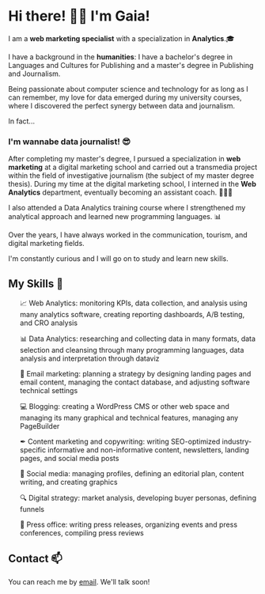 # Hi there! 🤙🏻 I'm Gaia!
I am a <b>web marketing specialist</b> with a specialization in <b>Analytics</b>.🎓

I have a background in the <b>humanities</b>: I have a bachelor's degree in Languages and Cultures for Publishing and a master's degree in Publishing and Journalism.

Being passionate about computer science and technology for as long as I can remember, my love for data emerged during my university courses, where I discovered the perfect synergy between data and journalism.

In fact...
### I'm wannabe data journalist! 😎

After completing my master's degree, I pursued a specialization in <b>web marketing</b> at a digital marketing school and carried out a transmedia project within the field of investigative journalism (the subject of my master degree thesis). During my time at the digital marketing school, I interned in the <b>Web Analytics</b> department, eventually becoming an assistant coach. 👩🏻‍🏫

I also attended a Data Analytics training course where I strengthened my analytical approach and learned new programming languages. 📊

Over the years, I have always worked in the communication, tourism, and digital marketing fields.

I'm constantly curious and I will go on to study and learn new skills.


## My Skills 🌱
<ul>📈 Web Analytics: monitoring KPIs, data collection, and analysis using many analytics software, creating reporting dashboards, A/B testing, and CRO analysis</ul>
<ul>📊 Data Analytics: researching and collecting data in many formats, data selection and cleansing through many programming languages, data analysis and interpretation through dataviz</ul>
<ul>📧 Email marketing: planning a strategy by designing landing pages and email content, managing the contact database, and adjusting software technical settings</ul>
<ul>💻 Blogging: creating a WordPress CMS or other web space and managing its many graphical and technical features, managing any PageBuilder</ul>
<ul>✒ Content marketing and copywriting: writing SEO-optimized industry-specific informative and non-informative content, newsletters, landing pages, and social media posts</ul>
<ul>📱 Social media: managing profiles, defining an editorial plan, content writing, and creating graphics</ul>
<ul>🔍 Digital strategy: market analysis, developing buyer personas, defining funnels</ul>
<ul>📰 Press office: writing press releases, organizing events and press conferences, compiling press reviews</ul>

## Contact 📫
You can reach me by <a href="mailto:gc.gaiacorradino@gmail.com">email</a>. We'll talk soon!


<!--- -
👋 Hi, I’m @gaialytics
- 👀 I’m interested in ...
- 🌱 I’m currently learning ...
- 💞️ I’m looking to collaborate on ...
- 📫 How to reach me ...
gaialytics/gaialytics is a ✨ special ✨ repository because its `README.md` (this file) appears on your GitHub profile.
You can click the Preview link to take a look at your changes.
--->

